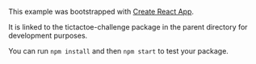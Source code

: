This example was bootstrapped with [Create React App](https://github.com/facebook/create-react-app).

It is linked to the tictactoe-challenge package in the parent directory for development purposes.

You can run `npm install` and then `npm start` to test your package.
